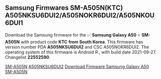 <h2>Samsung Firmwares SM-A505N(KTC) A505NKSU6DUI2/A505NOKR6DUI2/A505NKOU6DUI1</h2>
Download the Samsung firmware for the ✅ <strong>Samsung Galaxy A50 </strong> ⭐ <strong>SM-A505N</strong> with product code <strong>KTC</strong> <strong> from South Korea</strong>. This firmware has version number PDA <strong>A505NKSU6DUI2</strong> and CSC A505NOKR6DUI2. The operating system of this firmware is Android R , with build date 2021-09-27. Changelist <strong>22552590</strong>.


[SM-A505N](https://samfirm.shop/samsung/model/SM-A505N)
[A505NKSU6DUI2](https://samfirm.shop/samsung/pda/A505NKSU6DUI2)
[Download Firmware Samsung Galaxy A50 SM-A505N](https://samfirm.shop/samsung/firmware/460796)
